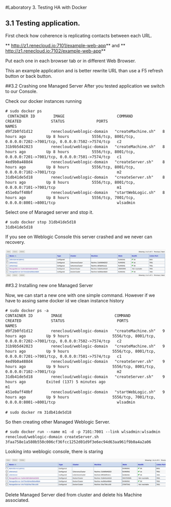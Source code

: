 #Laboratory 3. Testing HA with Docker

## 3.1 Testing application. 
First check how coherence is replicating contacts between each URL.

** http://z1.renecloud.io:7101/example-web-app**
and 
** http://z1.renecloud.io:7102/example-web-app**

Put each one in each browser tab or in different Web Browser.

This an example application and is better rewrite URL than use a F5 refresh button or back button.

##3.2 Crashing one Managed Server
After you tested application we switch to our Console.

Check our docker instances running
```
# sudo docker ps
 CONTAINER ID        IMAGE                       COMMAND              CREATED             STATUS              PORTS                                                                NAMES
d9f2b0fd1d12        renecloud/weblogic-domain   "createMachine.sh"   8 hours ago         Up 8 hours          5556/tcp, 8001/tcp, 0.0.0.0:7202->7001/tcp, 0.0.0.0:7502->7574/tcp   c2
31b9b5d42023        renecloud/weblogic-domain   "createMachine.sh"   8 hours ago         Up 8 hours          5556/tcp, 8001/tcp, 0.0.0.0:7201->7001/tcp, 0.0.0.0:7501->7574/tcp   c1
4ed9b0a488d4        renecloud/weblogic-domain   "createServer.sh"    8 hours ago         Up 8 hours          5556/tcp, 8001/tcp, 0.0.0.0:7102->7001/tcp                           m2
31db41de5d18        renecloud/weblogic-domain   "createServer.sh"    8 hours ago         Up 8 hours          5556/tcp, 8001/tcp, 0.0.0.0:7101->7001/tcp                           m1
451e0aff40bf        renecloud/weblogic-domain   "startWebLogic.sh"   8 hours ago         Up 8 hours          5556/tcp, 7001/tcp, 0.0.0.0:8001->8001/tcp                           wlsadmin
```
Select one of Managed server and stop it.

```
# sudo docker stop 31db41de5d18
31db41de5d18
```
If you see on Weblogic Console this server crashed and we never can recovery. 

![](files/lab3-1.png)

##3.2 Installing new one Managed Server

Now, we can start a new one with one simple command. However if we have to assing same docker id we clean instance history 
```
# sudo docker ps -a
CONTAINER ID        IMAGE                       COMMAND              CREATED             STATUS                       PORTS                                                                NAMES
d9f2b0fd1d12        renecloud/weblogic-domain   "createMachine.sh"   9 hours ago         Up 9 hours                   5556/tcp, 8001/tcp, 0.0.0.0:7202->7001/tcp, 0.0.0.0:7502->7574/tcp   c2
31b9b5d42023        renecloud/weblogic-domain   "createMachine.sh"   9 hours ago         Up 9 hours                   5556/tcp, 8001/tcp, 0.0.0.0:7201->7001/tcp, 0.0.0.0:7501->7574/tcp   c1
4ed9b0a488d4        renecloud/weblogic-domain   "createServer.sh"    9 hours ago         Up 9 hours                   5556/tcp, 8001/tcp, 0.0.0.0:7102->7001/tcp                           m2
31db41de5d18        renecloud/weblogic-domain   "createServer.sh"    9 hours ago         Exited (137) 5 minutes ago                                                                        m1
451e0aff40bf        renecloud/weblogic-domain   "startWebLogic.sh"   9 hours ago         Up 9 hours                   5556/tcp, 7001/tcp, 0.0.0.0:8001->8001/tcp                           wlsadmin

# sudo docker rm 31db41de5d18
```
So then creating other Managed Weblogic Server.
```
# sudo docker run --name m1 -d -p 7101:7001 --link wlsadmin:wlsadmin renecloud/weblogic-domain createServer.sh
3faa758e1a580b550c006cf36fcc1252d01d9f3e6ec94d63aa961f9b0a4a2a06
```
Looking into weblogic console, there is staring

![](files/lab3-2.png)

Delete Managed Server died from cluster and delete his Machine associated.






